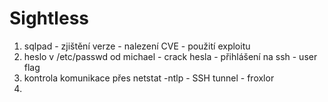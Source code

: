# Sightless

1. sqlpad - zjištění verze - nalezení CVE - použití exploitu
2. heslo v /etc/passwd od michael - crack hesla - přihlášení na ssh - user flag
3. kontrola komunikace přes netstat -ntlp - SSH tunnel - froxlor
4.
